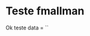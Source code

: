 # Teste fmallman

Ok teste data = ``
<!--stackedit_data:
eyJoaXN0b3J5IjpbOTU4NjU0ODA2LC0xMDM2ODU5NjQ2LDczMD
k5ODExNl19
-->